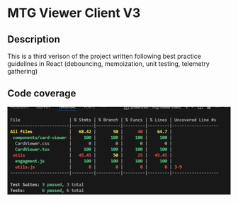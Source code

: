 # MTG Viewer Client V3
## Description
This is a third verison of the project written following best practice guidelines in React (debouncing, memoization, unit testing, telemetry gathering)

## Code coverage 
![Current code coverage](https://github.com/secretmtgdev/MTG-Card-Viewer-V3/blob/main/mtg-viewer-client/assets/code-coverage/code-coverage-1.png)